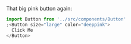 That big pink button again:

```jsx
import Button from '../src/components/Button'
;<Button size="large" color="deeppink">
  Click Me
</Button>
```
